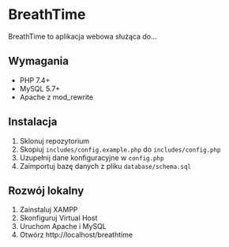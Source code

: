 ﻿# BreathTime

BreathTime to aplikacja webowa służąca do...

## Wymagania
- PHP 7.4+
- MySQL 5.7+
- Apache z mod_rewrite

## Instalacja
1. Sklonuj repozytorium
2. Skopiuj `includes/config.example.php` do `includes/config.php`
3. Uzupełnij dane konfiguracyjne w `config.php`
4. Zaimportuj bazę danych z pliku `database/schema.sql`

## Rozwój lokalny
1. Zainstaluj XAMPP
2. Skonfiguruj Virtual Host
3. Uruchom Apache i MySQL
4. Otwórz http://localhost/breathtime
